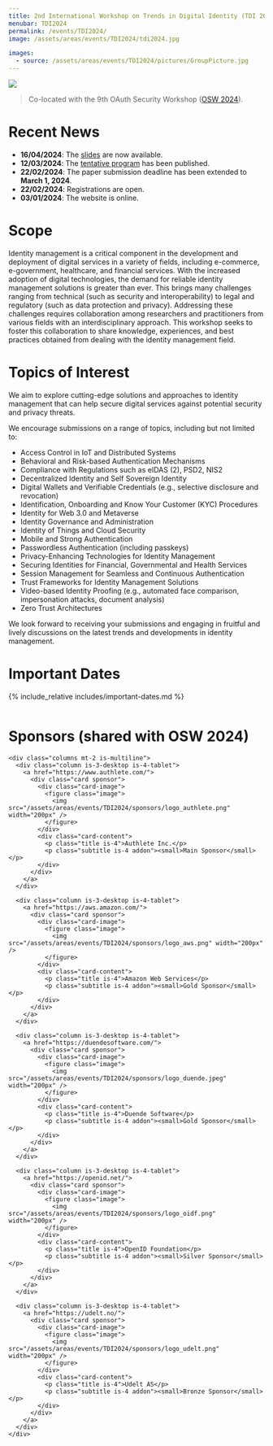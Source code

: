 ```yaml
---
title: 2nd International Workshop on Trends in Digital Identity (TDI 2024)
menubar: TDI2024
permalink: /events/TDI2024/
image: /assets/areas/events/TDI2024/tdi2024.jpg

images:
  - source: /assets/areas/events/TDI2024/pictures/GroupPicture.jpg
---
```


<img class="image-centered" src="/assets/areas/events/TDI2024/tdi2024.jpg" />

<blockquote>
<p>Co-located with the 9th OAuth Security Workshop (<a href="https://oauth.secworkshop.events/osw2024">OSW 2024</a>).</p>
</blockquote>

# Recent News
- **16/04/2024**: The [slides](program) are now available.
- **12/03/2024**: The [tentative program](program) has been published.
- **22/02/2024**: The paper submission deadline has been extended to **March 1, 2024**.
- **22/02/2024**: Registrations are open.
- **03/01/2024**: The website is online.

# Scope
Identity management is a critical component in the development and deployment of digital services in a variety of fields, including e-commerce, e-government, healthcare, and financial services. With the increased adoption of digital technologies, the demand for reliable identity management solutions is greater than ever. This brings many challenges ranging from technical (such as security and interoperability) to legal and regulatory (such as data protection and privacy). Addressing these challenges requires collaboration among researchers and practitioners from various fields with an interdisciplinary approach. This workshop seeks to foster this collaboration to share knowledge, experiences, and best practices obtained from dealing with the identity management field.

# Topics of Interest
We aim to explore cutting-edge solutions and approaches to identity management that can help secure digital services against potential security and privacy threats.

We encourage submissions on a range of topics, including but not limited to:
- Access Control in IoT and Distributed Systems
- Behavioral and Risk-based Authentication Mechanisms
- Compliance with Regulations such as eIDAS (2), PSD2, NIS2
- Decentralized Identity and Self Sovereign Identity
- Digital Wallets and Verifiable Credentials (e.g., selective disclosure and revocation)
- Identification, Onboarding and Know Your Customer (KYC) Procedures
- Identity for Web 3.0 and Metaverse
- Identity Governance and Administration
- Identity of Things and Cloud Security
- Mobile and Strong Authentication
- Passwordless Authentication (including passkeys)
- Privacy-Enhancing Technologies for Identity Management
- Securing Identities for Financial, Governmental and Health Services
- Session Management for Seamless and Continuous Authentication
- Trust Frameworks for Identity Management Solutions
- Video-based Identity Proofing (e.g., automated face comparison, impersonation attacks, document analysis)
- Zero Trust Architectures

We look forward to receiving your submissions and engaging in fruitful and lively discussions on the latest trends and developments in identity management.

# Important Dates
{% include_relative includes/important-dates.md %}

<div class="columns mt-4">
  <div class="column is-12-desktop is-12-tablet">
    <h1>Sponsors (shared with OSW 2024)</h1>

    <div class="columns mt-2 is-multiline">
      <div class="column is-3-desktop is-4-tablet">
        <a href="https://www.authlete.com/">
          <div class="card sponsor">
            <div class="card-image">
              <figure class="image">
                <img src="/assets/areas/events/TDI2024/sponsors/logo_authlete.png" width="200px" />
              </figure>
            </div>
            <div class="card-content">
              <p class="title is-4">Authlete Inc.</p>
              <p class="subtitle is-4 addon"><small>Main Sponsor</small></p>
            </div>
          </div>
        </a>
      </div>

      <div class="column is-3-desktop is-4-tablet">
        <a href="https://aws.amazon.com/">
          <div class="card sponsor">
            <div class="card-image">
              <figure class="image">
                <img src="/assets/areas/events/TDI2024/sponsors/logo_aws.png" width="200px" />
              </figure>
            </div>
            <div class="card-content">
              <p class="title is-4">Amazon Web Services</p>
              <p class="subtitle is-4 addon"><small>Gold Sponsor</small></p>
            </div>
          </div>
        </a>
      </div>

      <div class="column is-3-desktop is-4-tablet">
        <a href="https://duendesoftware.com/">
          <div class="card sponsor">
            <div class="card-image">
              <figure class="image">
                <img src="/assets/areas/events/TDI2024/sponsors/logo_duende.jpeg" width="200px" />
              </figure>
            </div>
            <div class="card-content">
              <p class="title is-4">Duende Software</p>
              <p class="subtitle is-4 addon"><small>Gold Sponsor</small></p>
            </div>
          </div>
        </a>
      </div>

      <div class="column is-3-desktop is-4-tablet">
        <a href="https://openid.net/">
          <div class="card sponsor">
            <div class="card-image">
              <figure class="image">
                <img src="/assets/areas/events/TDI2024/sponsors/logo_oidf.png" width="200px" />
              </figure>
            </div>
            <div class="card-content">
              <p class="title is-4">OpenID Foundation</p>
              <p class="subtitle is-4 addon"><small>Silver Sponsor</small></p>
            </div>
          </div>
        </a>
      </div>

      <div class="column is-3-desktop is-4-tablet">
        <a href="https://udelt.no/">
          <div class="card sponsor">
            <div class="card-image">
              <figure class="image">
                <img src="/assets/areas/events/TDI2024/sponsors/logo_udelt.png" width="200px" />
              </figure>
            </div>
            <div class="card-content">
              <p class="title is-4">Udelt AS</p>
              <p class="subtitle is-4 addon"><small>Bronze Sponsor</small></p>
            </div>
          </div>
        </a>
      </div>
    </div>
  </div>
</div>